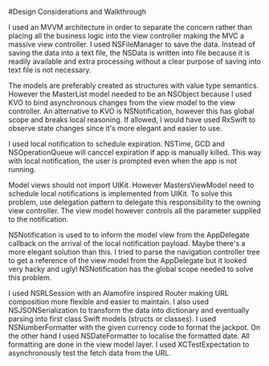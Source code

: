 #Design Considerations and Walkthrough

I used an MVVM architecture in order to separate the concern rather than placing all the business logic into the view controller making the MVC a massive view controller. I used NSFileManager to save the data. Instead of saving the data into a text file, the NSData is written into file because it is readily available and extra processing without a clear purpose of saving into text file is not necessary.

The models are preferably created as structures with value type semantics. However the MasterList model needed to be an NSObject because I used KVO to bind asynchronous changes from the view model to the view controller. An alternative to KVO is NSNotification, however this has global scope and breaks local reasoning. If allowed, I would have used RxSwift to observe state changes since it's more elegant and easier to use.

I used local notification to schedule expiration. NSTime, GCD and NSOperationQueue will canccel expiration if app is manually killed. This way with local notification, the user is prompted even when the app is not running.

Model views should not import UIKit. However MastersViewModel need to schedule local notifications is implemented from UIKit. To solve this problem, use delegation pattern to delegate this responsibility to the owning view controller. The view model however controls all the parameter supplied to the notification.

NSNotification is used to to inform the model view from the AppDelegate callback on the arrival of the local notification payload. Maybe there's a more elegant solution than this. I tried to parse the navigation controller tree to get a reference of the view model from the AppDelegate but it looked very hacky and ugly! NSNotification has the global scope needed to solve this problem.

I used NSRLSession with an Alamofire inspired Router making URL composition more flexible and easier to maintain. I also used NSJSONSerialization to transform the data into dictionary and eventually parsing into first class Swift models (structs or classes). I used NSNumberFormatter with the given currency code to format the jackpot. On the other hand I used NSDateFormatter to localise the formatted date. All formatting are done in the view model layer. I used XCTestExpectation to asynchronously test the fetch data from the URL.
